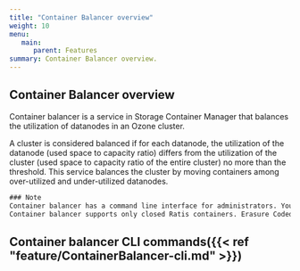 ```yaml
---
title: "Container Balancer overview"
weight: 10
menu:
   main:
      parent: Features
summary: Container Balancer overview.
---
```

<!---
  Licensed to the Apache Software Foundation (ASF) under one or more
  contributor license agreements.  See the NOTICE file distributed with
  this work for additional information regarding copyright ownership.
  The ASF licenses this file to You under the Apache License, Version 2.0
  (the "License"); you may not use this file except in compliance with
  the License.  You may obtain a copy of the License at

      http://www.apache.org/licenses/LICENSE-2.0

  Unless required by applicable law or agreed to in writing, software
  distributed under the License is distributed on an "AS IS" BASIS,
  WITHOUT WARRANTIES OR CONDITIONS OF ANY KIND, either express or implied.
  See the License for the specific language governing permissions and
  limitations under the License.
-->

## Container Balancer overview

Container balancer is a service in Storage Container Manager that balances the utilization of datanodes in an Ozone cluster.

A cluster is considered balanced if for each datanode, the utilization of the datanode (used space to capacity ratio) differs from the utilization of the cluster (used space to capacity ratio of the entire cluster) no more than the threshold. This service balances the cluster by moving containers among over-utilized and under-utilized datanodes.

```XML
### Note
Container balancer has a command line interface for administrators. You can run the ```shell ozone admin containerbalancer -h``` help command for commands related to Container Balancer.
Container balancer supports only closed Ratis containers. Erasure Coded containers are not supported yet.
```
## Container balancer CLI commands({{< ref "feature/ContainerBalancer-cli.md" >}})
